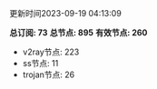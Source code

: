 更新时间2023-09-19 04:13:09

**总订阅: 73**
**总节点: 895**
**有效节点: 260**
- v2ray节点: 223
- ss节点: 11
- trojan节点: 26
